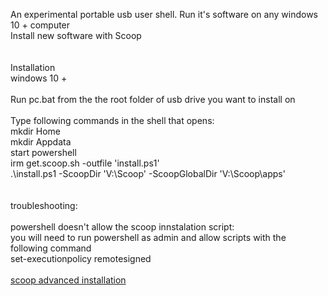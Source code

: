 An experimental portable usb user shell. Run it's software on any windows 10 + computer
<br>
Install new software with Scoop<br>
<br>
<br>
Installation<br>
windows 10 +<br>
<br>
Run pc.bat from the the root folder of usb drive you want to install on<br>
<br>
Type following commands in the shell that opens:<br>
mkdir Home<br>
mkdir Appdata<br>
start powershell<br>
irm get.scoop.sh -outfile 'install.ps1'<br>
.\install.ps1 -ScoopDir 'V:\Scoop' -ScoopGlobalDir 'V:\Scoop\apps'<br>
<br>
<br>
troubleshooting:<br>
<br>
powershell doesn't allow the scoop innstalation script:<br>
you will need to run powershell as admin and allow scripts with the following command<br>
set-executionpolicy remotesigned<br>
<br>
[scoop advanced installation](https://github.com/ScoopInstaller/Install)
